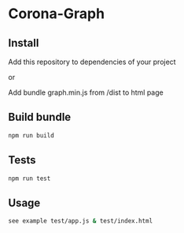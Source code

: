 # Corona-Graph

## Install

Add this repository to dependencies of your project

or

Add bundle graph.min.js from /dist to html page

## Build bundle

```bash
npm run build
```

## Tests

```bash
npm run test
```

## Usage

```bash
see example test/app.js & test/index.html
```